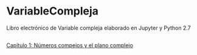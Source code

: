 # VariableCompleja
Libro electrónico de Variable compleja elaborado en Jupyter y Python 2.7  
##
[Capítulo 1: Números compejos y el plano complejo](https://www.google.com)

 
